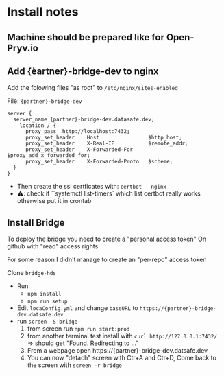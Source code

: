 # Install notes 

## Machine should be prepared like for Open-Pryv.io

## Add {èartner}-bridge-dev to nginx

Add the folowing files "as root" to `/etc/nginx/sites-enabled`

File: `{partner}-bridge-dev`

```
server {
  server_name {partner}-bridge-dev.datasafe.dev;
	location / {
      proxy_pass  http://localhost:7432;
      proxy_set_header    Host                $http_host;
      proxy_set_header    X-Real-IP           $remote_addr;
      proxy_set_header    X-Forwarded-For     $proxy_add_x_forwarded_for;
      proxy_set_header    X-Forwarded-Proto   $scheme;
  }
}
```



- Then create the ssl certficates with: `certbot --nginx`
- ⚠️: check if ``systemctl list-timers`  which list certbot really works otherwise put it in crontab


## Install Bridge

To deploy the bridge you need to create a "personal access token" On github with "read" access rights

For some reason I didn't manage to create an "per-repo" access token

Clone `bridge-hds`   

- Run:
  - `npm install`
  - `npm run setup`
- Edit `locaConfig.yml` and change `baseURL` to `https://{partner}-bridge-dev.datsafe.dev`
- run `screen -S bridge` 
  1. from screen run `npm run start:prod`
  2. from another terminal test install with `curl http://127.0.0.1:7432/` 
     => should get "Found. Redirecting to ..."
  3. From a webpage open https://{partner}-bridge-dev.datsafe.dev
  4. You can now "detach" screen with Ctr+A  and Ctr+D, 
     Come back to the screen with `screen -r bridge` 